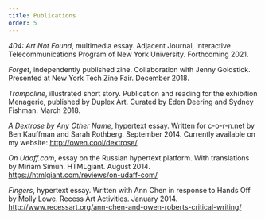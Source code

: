```yaml
---
title: Publications
order: 5
---
```

*404: Art Not Found*, multimedia essay. Adjacent Journal, Interactive Telecommunications Program of New York University. Forthcoming 2021.

*Forget*, independently published zine.  Collaboration with Jenny Goldstick. Presented at New York Tech Zine Fair. December 2018.

*Trampoline*, illustrated short story.  Publication and reading for the exhibition Menagerie, published by Duplex Art.  ​​Curated by Eden Deering and Sydney Fishman.  March 2018.

*A Dextrose by Any Other Name*, hypertext essay.  Written for c-o-r-n.net by Ben Kauffman and Sarah Rothberg.  September 2014.  Currently available on my website: http://owen.cool/dextrose/

*On Udaff.com*, essay on the Russian hypertext platform.  With translations by Miriam Simun. HTMLgiant.  August 2014.  https://htmlgiant.com/reviews/on-udaff-com/

*Fingers*, hypertext essay.  Written with Ann Chen in response to Hands Off by Molly Lowe.  Recess Art Activities.  January 2014.  http://www.recessart.org/ann-chen-and-owen-roberts-critical-writing/